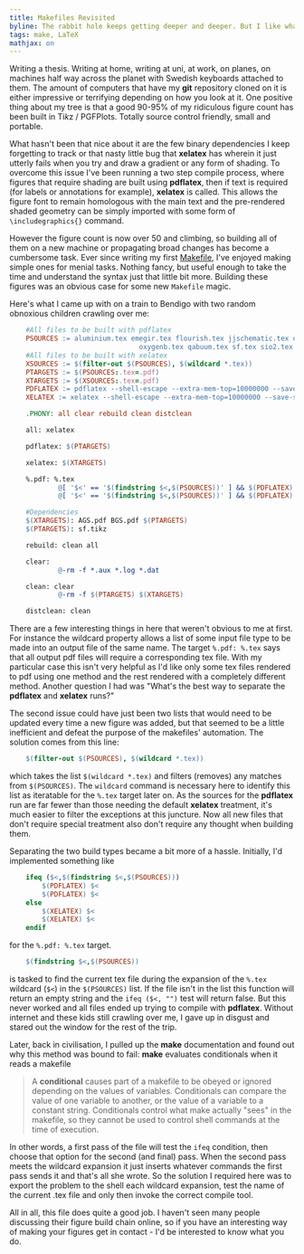 ```yaml
---
title: Makefiles Revisited
byline: The rabbit hole keeps getting deeper and deeper. But I like what they've done with the place...
tags: make, LaTeX
mathjax: on
---
```


Writing a thesis. Writing at home, writing at uni, at work, on planes, on machines half way across the planet with Swedish keyboards attached to them. The amount of computers that have my __git__ repository cloned on it is either impressive or terrifying depending on how you look at it. One positive thing about my tree is that a good 90-95% of my ridiculous figure count has been built in Ti*k*z / PGFPlots. Totally source control friendly, small and <!--BLURB--> portable.

What hasn't been that nice about it are the few binary dependencies I keep forgetting to track or that nasty little bug that __xelatex__ has wherein it just utterly fails when you try and draw a gradient or any form of shading. To overcome this issue I've been running a two step compile process, where figures that require shading are built using __pdflatex__, then if text is required (for labels or annotations for example), __xelatex__ is called. This allows the figure font to remain homologous with the main text and the pre-rendered shaded geometry can be simply imported with some form of `\includegraphics{}` command.

However the figure count is now over 50 and climbing, so building all of them on a new machine or propagating broad changes has become a cumbersome task. Ever since writing my first [Makefile](/posts/2013-03-28-unveiling-some-makefile-black-magic.html), I've enjoyed making simple ones for menial tasks. Nothing fancy, but useful enough to take the time and understand the syntax just that little bit more. Building these figures was an obvious case for some new `Makefile` magic.

Here's what I came up with on a train to Bendigo with two random obnoxious children crawling over me:

``` makefile
    #All files to be built with pdflatex
    PSOURCES := aluminium.tex emegir.tex flourish.tex jjschematic.tex oxygen.tex \\
                                oxygenb.tex qabuum.tex sf.tex sio2.tex
    #All files to be built with xelatex
    XSOURCES := $(filter-out $(PSOURCES), $(wildcard *.tex))
    PTARGETS := $(PSOURCES:.tex=.pdf)
    XTARGETS := $(XSOURCES:.tex=.pdf)
    PDFLATEX := pdflatex --shell-escape --extra-mem-top=10000000 --save-size=80000
    XELATEX := xelatex --shell-escape --extra-mem-top=10000000 --save-size=80000

    .PHONY: all clear rebuild clean distclean

    all: xelatex

    pdflatex: $(PTARGETS)

    xelatex: $(XTARGETS)

    %.pdf: %.tex
            @[ '$<' == '$(findstring $<,$(PSOURCES))' ] && $(PDFLATEX) $< || $(XELATEX) $<
            @[ '$<' == '$(findstring $<,$(PSOURCES))' ] && $(PDFLATEX) $< || $(XELATEX) $<

    #Dependencies
    $(XTARGETS): AGS.pdf BGS.pdf $(PTARGETS)
    $(PTARGETS): sf.tikz

    rebuild: clean all

    clear:
            @-rm -f *.aux *.log *.dat

    clean: clear
            @-rm -f $(PTARGETS) $(XTARGETS)

    distclean: clean
```

There are a few interesting things in here that weren't obvious to me at first. For instance the wildcard property allows a list of some input file type to be made into an output file of the same name. The target `%.pdf: %.tex` says that all output pdf files will require a corresponding tex file. With my particular case this isn't very helpful as I'd like only some tex files rendered to pdf using one method and the rest rendered with a completely different method. Another question I had was "What's the best way to separate the __pdflatex__ and __xelatex__ runs?"

The second issue could have just been two lists that would need to be updated every time a new figure was added, but that seemed to be a little inefficient and defeat the purpose of the makefiles' automation. The solution comes from this line:

``` makefile
    $(filter-out $(PSOURCES), $(wildcard *.tex))
```
which takes the list `$(wildcard *.tex)` and filters (removes) any matches from `$(PSOURCES)`. The `wildcard` command is necessary here to identify this list as iteratable for the `%.tex` target later on. As the sources for the __pdflatex__ run are far fewer than those needing the default __xelatex__ treatment, it's much easier to filter the exceptions at this juncture. Now all new files that don't require special treatment also don't require any thought when building them.

Separating the two build types became a bit more of a hassle. Initially, I'd implemented something like

``` makefile
    ifeq ($<,$(findstring $<,$(PSOURCES)))
        $(PDFLATEX) $<
        $(PDFLATEX) $<
    else
        $(XELATEX) $<
        $(XELATEX) $<
    endif
```

for the `%.pdf: %.tex` target.

``` makefile
    $(findstring $<,$(PSOURCES))
```

is tasked to find the current tex file during the expansion of the `%.tex` wildcard (`$<`) in the `$(PSOURCES)` list. If the file isn't in the list this function will return an empty string and the `ifeq ($<, "")` test will return false. But this never worked and all files ended up trying to compile with __pdflatex__. Without internet and these kids still crawling over me, I gave up in disgust and stared out the window for the rest of the trip.

Later, back in civilisation, I pulled up the __make__ documentation and found out why this method was bound to fail: __make__ evaluates conditionals when it reads a makefile

> A __conditional__ causes part of a makefile to be obeyed or ignored depending on the values of variables. Conditionals can compare the value of one variable to another, or the value of a variable to a constant string. Conditionals control what make actually "sees" in the makefile, so they cannot be used to control shell commands at the time of execution.

In other words, a first pass of the file will test the `ifeq` condition, then choose that option for the second (and final) pass. When the second pass meets the wildcard expansion it just inserts whatever commands the first pass sends it and that's all she wrote. So the solution I required here was to export the problem to the shell each wildcard expansion, test the name of the current .tex file and only then invoke the correct compile tool.

All in all, this file does quite a good job. I haven't seen many people discussing their figure build chain online, so if you have an interesting way of making your figures get in contact - I'd be interested to know what you do.
